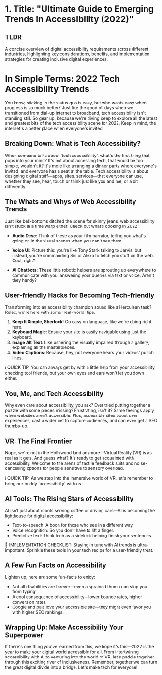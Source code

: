 # 1. Title: "Ultimate Guide to Emerging Trends in Accessibility (2022)"

## TLDR
A concise overview of digital accessibility requirements across different industries, highlighting key considerations, benefits, and implementation strategies for creating inclusive digital experiences.

# In Simple Terms: 2022 Tech Accessibility Trends

You know, sticking to the status quo is easy, but who wants easy when progress is so much better? Just like the good ol’ days when we transitioned from dial-up internet to broadband, tech accessibility isn't standing still. So gear up, because we're diving deep to explore all the latest and greatest bits of the tech accessibility scene for 2022. Keep in mind, the internet's a better place when everyone's invited!

## Breaking Down: What is Tech Accessibility?

When someone talks about 'tech accessibility', what's the first thing that pops into your mind? It's not about accessing tech, that would be too simple, wouldn't it? It's more like arranging a dinner party where everyone's invited, and everyone has a seat at the table. Tech accessibility is about designing digital stuff—apps, sites, services—that everyone can use, whether they see, hear, touch or think just like you and me, or a bit differently.

## The Whats and Whys of Web Accessibility Trends

Just like bell-bottoms ditched the scene for skinny jeans, web accessibility isn't stuck in a time warp either. Check out what’s cooking in 2022:

- **Audio Desc**: Think of these as your film narrator, telling you what's going on in the visual scenes when you can’t see them.

- **Voice UI**: Picture this: you're like Tony Stark talking to Jarvis, but instead, you're commanding Siri or Alexa to fetch you stuff on the web. Cool, right?

- **AI Chatbots**: These little robotic helpers are sprouting up everywhere to communicate with you, answering your queries via text or voice. Aren't they handy?

## User-friendly Hacks for Becoming Tech-friendly

Transforming into an accessibility champion sound like a Herculean task? Relax, we're here with some 'real-world' tips:

1. **Keep It Simple, Sherlock!** Go easy on language, like we're doing right here.
2. **Keyboard Magic**: Ensure your site is easily navigable using just the keyboard.
3. **Image Alt Text**: Like ushering the visually impaired through a gallery, explaining all the masterpieces.
4. **Video Captions**: Because, hey, not everyone hears your videos' punch lines.

ℹ️ QUICK TIP: You can always get by with a little help from your accessibility checking tool friends, but your own eyes and ears won't let you down either.

## You, Me, and Tech Accessibility

Why even care about accessibility, you ask? Ever tried putting together a puzzle with some pieces missing? Frustrating, isn't it? Same feelings apply when websites aren't accessible. Plus, accessible sites boost user experiences, cast a wider net to capture audiences, and can even get a SEO thumbs-up.

## VR: The Final Frontier

Nope, we're not in the Hollywood land anymore—Virtual Reality (VR) is as real as it gets. And guess what? It's ready to get acquainted with accessibility. Welcome to the arena of tactile feedback suits and noise-cancelling options for people sensitive to sensory overload. 

ℹ️ QUICK TIP: As we step into the immersive world of VR, let's remember to bring our buddy 'accessibility' with us.

## AI Tools: The Rising Stars of Accessibility

AI isn’t just about robots serving coffee or driving cars—AI is becoming the lighthouse for digital accessibility:

- Text-to-speech: A boon for those who see in a different way.
- Voice recognition: So you don't have to lift a finger.
- Predictive text: Think tech as a sidekick helping finish your sentences.

📝 IMPLEMENTATION CHECKLIST: Staying in tune with AI trends is ultra-important. Sprinkle these tools in your tech recipe for a user-friendly treat.

## A Few Fun Facts on Accessibility

Lighten up, here are some fun-facts to enjoy:

- Not all disabilities are forever—even a sprained thumb can stop you from typing!
- A cool consequence of accessibility—lower bounce rates, higher conversion rates.
- Google and pals love your accessible site—they might even favor you with higher SEO rankings.

## Wrapping Up: Make Accessibility Your Superpower

If there's one thing you've learned from this, we hope it's this—2022 is the year to make your digital world accessible for all. From intertwining accessibility with AI to venturing into the world of VR, let's paddle together through this exciting river of inclusiveness. Remember, together we can turn the great digital divide into a bridge. Let's make tech for everyone!
